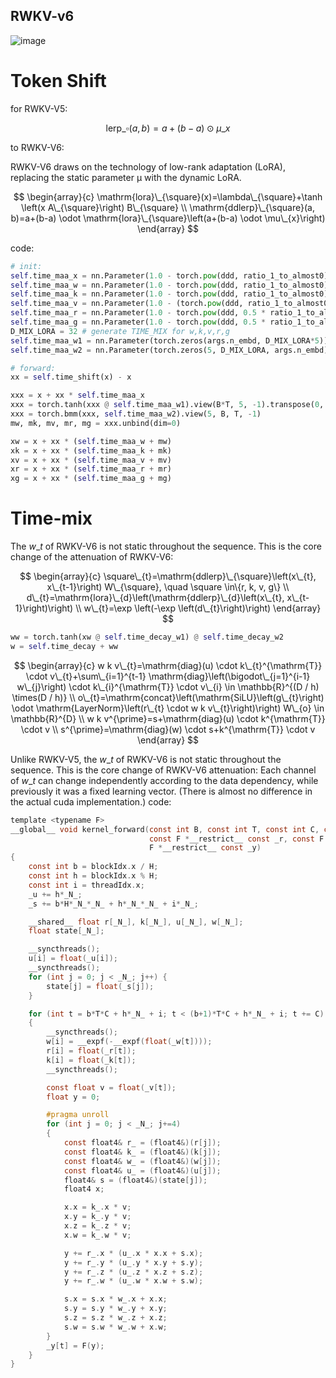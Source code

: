 ## RWKV-v6
![image](https://rwkv.cn/_next/image?url=%2F_next%2Fstatic%2Fmedia%2Frwkv-6-architecture.bb29d2b3.png&w=1200&q=75)
# Token Shift
for RWKV-V5:

$$\mathrm{lerp}\_{\square}(a, b)=a+(b-a) \odot \mu\_{x}$$

to RWKV-V6: 

RWKV-V6 draws on the technology of low-rank adaptation (LoRA), replacing the static parameter μ with the dynamic LoRA.

$$
\begin{array}{c}
\mathrm{lora}\_{\square}(x)=\lambda\_{\square}+\tanh \left(x A\_{\square}\right) B\_{\square} \\
\mathrm{ddlerp}\_{\square}(a, b)=a+(b-a) \odot \mathrm{lora}\_{\square}\left(a+(b-a) \odot \mu\_{x}\right)
\end{array}
$$

code:
```python
# init:
self.time_maa_x = nn.Parameter(1.0 - torch.pow(ddd, ratio_1_to_almost0))
self.time_maa_w = nn.Parameter(1.0 - torch.pow(ddd, ratio_1_to_almost0))
self.time_maa_k = nn.Parameter(1.0 - torch.pow(ddd, ratio_1_to_almost0))
self.time_maa_v = nn.Parameter(1.0 - (torch.pow(ddd, ratio_1_to_almost0) + 0.3 * ratio_0_to_1))
self.time_maa_r = nn.Parameter(1.0 - torch.pow(ddd, 0.5 * ratio_1_to_almost0))
self.time_maa_g = nn.Parameter(1.0 - torch.pow(ddd, 0.5 * ratio_1_to_almost0))
D_MIX_LORA = 32 # generate TIME_MIX for w,k,v,r,g
self.time_maa_w1 = nn.Parameter(torch.zeros(args.n_embd, D_MIX_LORA*5))
self.time_maa_w2 = nn.Parameter(torch.zeros(5, D_MIX_LORA, args.n_embd).uniform_(-0.01, 0.01))

# forward:
xx = self.time_shift(x) - x

xxx = x + xx * self.time_maa_x
xxx = torch.tanh(xxx @ self.time_maa_w1).view(B*T, 5, -1).transpose(0, 1)
xxx = torch.bmm(xxx, self.time_maa_w2).view(5, B, T, -1)
mw, mk, mv, mr, mg = xxx.unbind(dim=0)

xw = x + xx * (self.time_maa_w + mw)
xk = x + xx * (self.time_maa_k + mk)
xv = x + xx * (self.time_maa_v + mv)
xr = x + xx * (self.time_maa_r + mr)
xg = x + xx * (self.time_maa_g + mg)
```

# Time-mix

The $w\_{t}$ of RWKV-V6 is not static throughout the sequence. This is the core change of the attenuation of RWKV-V6:

$$
\begin{array}{c}
\square\_{t}=\mathrm{ddlerp}\_{\square}\left(x\_{t}, x\_{t-1}\right) W\_{\square}, \quad \square \in\{r, k, v, g\} \\
d\_{t}=\mathrm{lora}\_{d}\left(\mathrm{ddlerp}\_{d}\left(x\_{t}, x\_{t-1}\right)\right) \\
w\_{t}=\exp \left(-\exp \left(d\_{t}\right)\right)
\end{array}
$$

```python
ww = torch.tanh(xw @ self.time_decay_w1) @ self.time_decay_w2
w = self.time_decay + ww
```

$$
\begin{array}{c}
w k v\_{t}=\mathrm{diag}(u) \cdot k\_{t}^{\mathrm{T}} \cdot v\_{t}+\sum\_{i=1}^{t-1} \mathrm{diag}\left(\bigodot\_{j=1}^{i-1} w\_{j}\right) \cdot k\_{i}^{\mathrm{T}} \cdot v\_{i} \in \mathbb{R}^{(D / h) \times(D / h)} \\
o\_{t}=\mathrm{concat}\left(\mathrm{SiLU}\left(g\_{t}\right) \odot \mathrm{LayerNorm}\left(r\_{t} \cdot w k v\_{t}\right)\right) W\_{o} \in \mathbb{R}^{D} \\
w k v^{\prime}=s+\mathrm{diag}(u) \cdot k^{\mathrm{T}} \cdot v \\
s^{\prime}=\mathrm{diag}(w) \cdot s+k^{\mathrm{T}} \cdot v
\end{array}
$$

Unlike RWKV-V5, the $w\_{t}$ of RWKV-V6 is not static throughout the sequence. This is the core change of RWKV-V6 attenuation: Each channel of $w\_{t}$ can change independently according to the data dependency, while previously it was a fixed learning vector.
(There is almost no difference in the actual cuda implementation.)
code:

```C
template <typename F>
__global__ void kernel_forward(const int B, const int T, const int C, const int H,
                               const F *__restrict__ const _r, const F *__restrict__ const _k, const F *__restrict__ const _v, const F *__restrict__ _w, const F *__restrict__ _u, const F *__restrict__ _s,
                               F *__restrict__ const _y)
{
    const int b = blockIdx.x / H;
    const int h = blockIdx.x % H;
    const int i = threadIdx.x;
    _u += h*_N_;
    _s += b*H*_N_*_N_ + h*_N_*_N_ + i*_N_;

    __shared__ float r[_N_], k[_N_], u[_N_], w[_N_];
    float state[_N_];

    __syncthreads();
    u[i] = float(_u[i]);
    __syncthreads();
    for (int j = 0; j < _N_; j++) {
        state[j] = float(_s[j]);
    }

    for (int t = b*T*C + h*_N_ + i; t < (b+1)*T*C + h*_N_ + i; t += C)
    {
        __syncthreads();
        w[i] = __expf(-__expf(float(_w[t])));
        r[i] = float(_r[t]);
        k[i] = float(_k[t]);
        __syncthreads();

        const float v = float(_v[t]);
        float y = 0;

        #pragma unroll
        for (int j = 0; j < _N_; j+=4)
        {
            const float4& r_ = (float4&)(r[j]);
            const float4& k_ = (float4&)(k[j]);
            const float4& w_ = (float4&)(w[j]);
            const float4& u_ = (float4&)(u[j]);
            float4& s = (float4&)(state[j]);
            float4 x;

            x.x = k_.x * v;
            x.y = k_.y * v;
            x.z = k_.z * v;
            x.w = k_.w * v;

            y += r_.x * (u_.x * x.x + s.x);
            y += r_.y * (u_.y * x.y + s.y);
            y += r_.z * (u_.z * x.z + s.z);
            y += r_.w * (u_.w * x.w + s.w);

            s.x = s.x * w_.x + x.x;
            s.y = s.y * w_.y + x.y;
            s.z = s.z * w_.z + x.z;
            s.w = s.w * w_.w + x.w;
        }
        _y[t] = F(y);
    }
}
```


